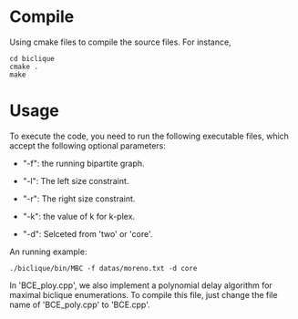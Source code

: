 # Compile
Using cmake files to compile the source files. For instance,
```
cd biclique
cmake .
make
```

# Usage
To execute the code, you need to run the following executable files, which accept the following optional parameters:

- "-f": the running bipartite graph.

- "-l": The left size constraint.

- "-r": The right size constraint.

- "-k": the value of k for k-plex. 

- "-d": Selceted from 'two' or 'core'.

An running example:

```
./biclique/bin/MBC -f datas/moreno.txt -d core
```

In 'BCE_ploy.cpp', we also implement a polynomial delay algorithm for maximal biclique enumerations. To compile this file, just change the file name of 'BCE_poly.cpp' to 'BCE.cpp'.

